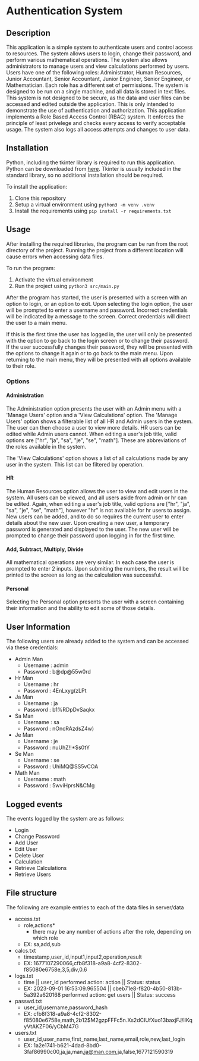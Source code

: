 # Authentication System

## Description
This application is a simple system to authenticate users and control access to resources. The system allows users to login, change their password, and perform various mathematical operations. The system also allows administrators to manage users and view calculations performed by users. Users have one of the following roles: Administrator, Human Resources, Junior Accountant, Senior Accountant, Junior Engineer, Senior Engineer, or Mathematician. Each role has a different set of permissions. The system is designed to be run on a single machine, and all data is stored in text files. This system is not designed to be secure, as the data and user files can be accessed and edited outside the application. This is only intended to demonstrate the use of authentication and authorization. This application implements a Role Based Access Control (RBAC) system. It enforces the principle of least privelege and checks every access to verify acceptable usage. The system also logs all access attempts and changes to user data.

## Installation

Python, including the tkinter library is required to run this application. Python can be downloaded from [here](https://www.python.org/downloads/). Tkinter is usually included in the standard library, so no additional installation should be required.

To install the application:
1. Clone this repository
2. Setup a virtual environment using `python3 -m venv .venv`
3. Install the requirements using `pip install -r requirements.txt`

## Usage

After installing the required libraries, the program can be run from the root directory of the project. Running the project from a different location will cause errors when accessing data files.

To run the program:
1. Activate the virtual environment
2. Run the project using `python3 src/main.py`

After the program has started, the user is presented with a screen with an option to login, or an option to exit. Upon selecting the login option, the user will be prompted to enter a username and password. Incorrect credentials will be indicated by a message to the screen. Correct credentials will direct the user to a main menu.

If this is the first time the user has logged in, the user will only be presented with the option to go back to the login screen or to change their password. If the user successfully changes their password, they will be presented with the options to change it again or to go back to the main menu. Upon returning to the main menu, they will be presented with all options available to their role.

### Options

#### Administration

The Administration option presents the user with an Admin menu with a 'Manage Users' option and a 'View Calculations' option. The 'Manage Users' option shows a filterable list of all HR and Admin users in the system. The user can then choose a user to view more details. HR users can be edited while Admin users cannot. When editing a user's job title, valid options are ["hr", "ja", "sa", "je", "se", "math"]. These are abbreviations of the roles available in the system. 

The 'View Calculations' option shows a list of all calculations made by any user in the system. This list can be filtered by operation.

#### HR

The Human Resources option allows the user to view and edit users in the system. All users can be viewed, and all users aside from admin or hr can be edited. Again, when editing a user's job title, valid options are ["hr", "ja", "sa", "je", "se", "math"], however "hr" is not available for hr users to assign. New users can be added, and to do so requires the current user to enter details about the new user. Upon creating a new user, a temporary password is generated and displayed to the user. The new user will be prompted to change their password upon logging in for the first time.

#### Add, Subtract, Multiply, Divide

All mathematical operations are very similar. In each case the user is prompted to enter 2 inputs. Upon submiting the numbers, the result will be printed to the screen as long as the calculation was successful.

#### Personal

Selecting the Personal option presents the user with a screen containing their information and the ability to edit some of those details.

## User Information

The following users are already added to the system and can be accessed via these credentials:
- Admin Man
    - Username : admin
    - Password : b@dp@55w0rd
- Hr Man
    - Username : hr
    - Password : 4EnLxyg(zLPt 
- Ja Man
    - Username : ja
    - Password : b1%RDpDvSaqkx
- Sa Man
    - Username : sa
    - Password : nOncRAzdsZ4w)
- Je Man
    - Username : je
    - Password : nuUhZ!!*$s0tY
- Se Man
    - Username : se
    - Password : UhiMQ@SS5vCOA
- Math Man
    - Username : math
    - Password : 5wviHprsN&CMg

## Logged events
The events logged by the system are as follows:
- Login
- Change Password
- Add User
- Edit User
- Delete User
- Calculation
- Retrieve Calculations
- Retrieve Users


## File structure

The following are example entries to each of the data files in server/data
- access.txt
    - role,actions*
        - there may be any number of actions after the role, depending on which role
    - EX: sa,add,sub
- calcs.txt
    - timestamp,user_id,input1,input2,operation,result
    - EX: 1677107290066,cfb8f318-a9a8-4cf2-8302-f85080e6758e,3,5,div,0.6
- logs.txt
    - time || user_id performed action: action || Status: status 
    - EX: 2023-09-01 16:53:09.965504 || cbeb71e8-f820-4b50-813b-5a392a620168 performed action: get users || Status: success
- passwd.txt
    - user_id,username,password_hash
    - EX: cfb8f318-a9a8-4cf2-8302-f85080e6758e,math,$2b$12$M2gzpFFFc5n.Xs2dCIUfXuo13baxjFJ/ilKqyVtAKZF06/yCbM47G
- users.txt
    - user_id,user_name,first_name,last_name,email,role,new,last_login
    - EX: 1a2e1741-b621-4dad-8bd0-3faf86990c00,ja,ja,man,ja@man.com,ja,false,1677121590319
